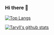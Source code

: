 ### Hi there 👋

[![Top Langs](https://github-readme-stats.vercel.app/api/top-langs/?username=taryll&layout=compact)](https://github.com/anuraghazra/github-readme-stats)


[![Taryll's github stats](https://github-readme-stats.vercel.app/api?username=taryll)](https://github.com/anuraghazra/github-readme-stats)


<!--
**taryll/taryll** is a ✨ _special_ ✨ repository because its `README.md` (this file) appears on your GitHub profile.

Here are some ideas to get you started:

- 🔭 I’m currently working on ...
- 🌱 I’m currently learning ...
- 👯 I’m looking to collaborate on ...
- 🤔 I’m looking for help with ...
- 💬 Ask me about ...
- 📫 How to reach me: ...
- 😄 Pronouns: ...
- ⚡ Fun fact: ...
-->
